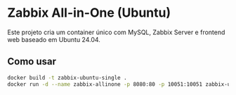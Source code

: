 # Zabbix All-in-One (Ubuntu)

Este projeto cria um container único com MySQL, Zabbix Server e frontend web baseado em Ubuntu 24.04.

## Como usar

```bash
docker build -t zabbix-ubuntu-single .
docker run -d --name zabbix-allinone -p 8080:80 -p 10051:10051 zabbix-ubuntu-single

